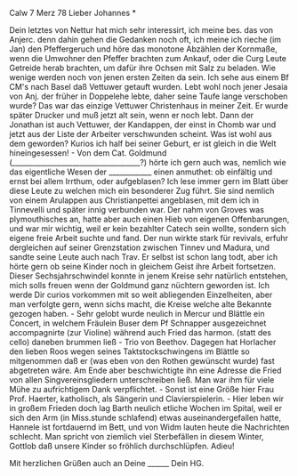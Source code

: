  Calw 7 Merz 78
Lieber Johannes <Frohnmy>*

Dein letztes von Nettur hat mich sehr interessirt, ich meine bes. das von Anjerc. denn dahin gehen die Gedanken noch oft, ich meine ich rieche (im Jan) den Pfeffergeruch und höre das monotone Abzählen der Kornmaße, wenn die Umwohner den Pfeffer brachten zum Ankauf, oder die Curg Leute Getreide herab brachten, um dafür ihre Ochsen mit Salz zu beladen. Wie wenige werden noch von jenen ersten Zeiten da sein. Ich sehe aus einem Bf CM's nach Basel daß Vettuwer getauft wurden. Lebt wohl noch jener Jesaia von Anj. der früher in Doppelehe lebte, daher seine Taufe lange verschoben wurde? Das war das einzige Vettuwer Christenhaus in meiner Zeit. Er wurde später Drucker und muß jetzt alt sein, wenn er noch lebt. Dann der Jonathan ist auch Vettuwer, der Kandappen, der einst in Chomb war und jetzt aus der Liste der Arbeiter verschwunden scheint. Was ist wohl aus dem geworden? Kurios ich half bei seiner Geburt, er ist gleich in die Welt hineingesessen! - Von dem Cat. Goldmund (____________________________________?) hörte ich gern auch was, nemlich wie das eigentliche Wesen der ____________ einen anmuthet: ob einfältig und ernst bei allem Irrthum, oder aufgeblasen? Ich lese immer gern im Blatt über diese Leute zu welchen mich ein besonderer Zug führt. Sie sind nemlich von einem Arulappen aus Christianpettei angeblasen, mit dem ich in Tinnevelli und später innig verbunden war. Der nahm von Groves was plymouthisches an, hatte aber auch einen Hieb von eigenen Offenbarungen, und war mir wichtig, weil er kein bezahlter Catech sein wollte, sondern sich eigene freie Arbeit suchte und fand. Der nun wirkte stark für revivals, erfuhr dergleichen auf seiner Grenzstation zwischen Tinnev und Madura, und sandte seine Leute auch nach Trav. Er selbst ist schon lang todt, aber ich hörte gern ob seine Kinder noch in gleichem Geist ihre Arbeit fortsetzen. Dieser Sechsjahrschwindel konnte in jenem Kreise sehr natürlich entstehen, mich solls freuen wenn der Goldmund ganz nüchtern geworden ist. Ich werde Dir curios vorkommen mit so weit abliegenden Einzelheiten, aber man verfolgte gern, wenn sichs macht, die Kreise welche alte Bekannte gezogen haben. - Sehr gelobt wurde neulich in Mercur und Blättle ein Concert, in welchem Fräulein Buser dem Pf Schnapper ausgezeichnet accompagnirte (zur Violine) während auch Fried das harmon. (statt des cello) daneben brummen ließ - Trio von Beethov. Dagegen hat Horlacher den lieben Roos wegen seines Taktstockschwingens im Blättle so mitgenommen daß er (was eben von den Rothen gewünscht wurde) fast abgetreten wäre. Am Ende aber beschwichtigte ihn eine Adresse die Fried von allen Singvereinsgliedern unterschreiben ließ. Man war ihm für viele Mühe zu aufrichtigem Dank verpflichtet. - Sonst ist eine Größe hier Frau Prof. Haerter, katholisch, als Sängerin und Clavierspielerin. - Hier leben wir in großem Frieden doch lag Barth neulich etliche Wochen im Spital, weil er sich den Arm (in Miss.stunde schlafend) etwas auseinandergefallen hatte, Hannele ist fortdauernd im Bett, und von Widm lauten heute die Nachrichten schlecht. Man spricht von ziemlich viel Sterbefällen in diesem Winter, Gottlob daß unsere Kinder so fröhlich durchschlüpfen. Adieu!

Mit herzlichen Grüßen auch an Deine ______
 Dein HG.
